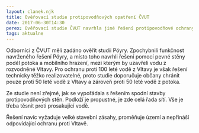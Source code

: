 ```yaml
---
layout: clanek.njk
title: Ověřovací studie protipovodňových opatření ČVUT
date: 2017-06-30T14:30
perex: Ověřovací studie ČVUT navrhla jiné řešení protipovodňové ochrany Šáreckého údolí než vyhledávací studie Pöyry.
tags: aktualne
---
```


 
Odborníci z ČVUT měli zadáno ověřit studii Pöyry. Zpochybnili funkčnost navrženého řešení Pöyry, a místo toho navrhli řešení pomocí pevné stěny podél potoka a mobilního hrazení, mezi kterým by uzavřeli vodu z rozvodněné Vltavy. Pro ochranu proti 100 leté vodě z Vltavy je však řešení technicky těžko realizovatelné, proto studie doporučuje občany chránit pouze proti 50 leté vodě z Vltavy a zároveň proti 50 leté vodě z potoka. 

Ze studie není zřejmé, jak se vypořádala s řešením spodní stavby protipovodňových stěn. Podloží je propustné, je zde celá řada sítí. Vše je třeba těsnit proti prosakující vodě.

Řešení navíc vyžaduje velké stavební zásahy, proměňuje území a nepřináší odpovídající ochranu proti Vltavě. 
 